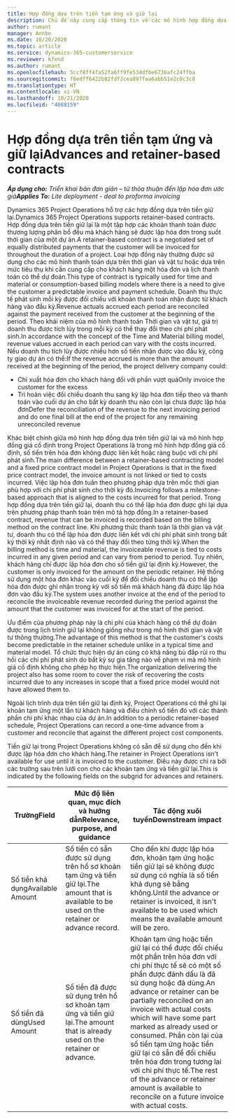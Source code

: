 ```yaml
---
title: Hợp đồng dựa trên tiền tạm ứng và giữ lại
description: Chủ đề này cung cấp thông tin về các mô hình hợp đồng dựa trên tiền giữ lại và khoản tạm ứng trong Project Operations.
author: rumant
manager: Annbe
ms.date: 10/20/2020
ms.topic: article
ms.service: dynamics-365-customerservice
ms.reviewer: kfend
ms.author: rumant
ms.openlocfilehash: 5ccf8ff4fa52fa6ff9fe534dfbe6736afc24ffba
ms.sourcegitcommit: f8edff6422b82fdf2cea897faa6abb51e2c0c3c8
ms.translationtype: HT
ms.contentlocale: vi-VN
ms.lasthandoff: 10/21/2020
ms.locfileid: "4088159"
---
```

# <a name="advances-and-retainer-based-contracts"></a><span data-ttu-id="ebbfb-103">Hợp đồng dựa trên tiền tạm ứng và giữ lại</span><span class="sxs-lookup"><span data-stu-id="ebbfb-103">Advances and retainer-based contracts</span></span> 


<span data-ttu-id="ebbfb-104">_**Áp dụng cho:** Triển khai bản đơn giản – từ thỏa thuận đến lập hóa đơn ước giá_</span><span class="sxs-lookup"><span data-stu-id="ebbfb-104">_**Applies To:** Lite deployment - deal to proforma invoicing_</span></span>

<span data-ttu-id="ebbfb-105">Dynamics 365 Project Operations hỗ trợ các hợp đồng dựa trên tiền giữ lại.</span><span class="sxs-lookup"><span data-stu-id="ebbfb-105">Dynamics 365 Project Operations supports retainer-based contracts.</span></span> <span data-ttu-id="ebbfb-106">Hợp đồng dựa trên tiền giữ lại là một tập hợp các khoản thanh toán được thương lượng phân bổ đều mà khách hàng sẽ được lập hóa đơn trong suốt thời gian của một dự án.</span><span class="sxs-lookup"><span data-stu-id="ebbfb-106">A retainer-based contract is a negotiated set of equally distributed payments that the customer will be invoiced for throughout the duration of a project.</span></span> <span data-ttu-id="ebbfb-107">Loại hợp đồng này thường được sử dụng cho các mô hình thanh toán dựa trên thời gian và vật tư hoặc dựa trên mức tiêu thụ khi cần cung cấp cho khách hàng một hóa đơn và lịch thanh toán có thể dự đoán.</span><span class="sxs-lookup"><span data-stu-id="ebbfb-107">This type of contract is typically used for time and material or consumption-based billing models where there is a need to give the customer a predictable invoice and payment schedule.</span></span> <span data-ttu-id="ebbfb-108">Doanh thu thực tế phát sinh mỗi kỳ được đối chiếu với khoản thanh toán nhận được từ khách hàng vào đầu kỳ.</span><span class="sxs-lookup"><span data-stu-id="ebbfb-108">Revenue actuals accrued each period are reconciled against the payment received from the customer at the beginning of the period.</span></span> <span data-ttu-id="ebbfb-109">Theo khái niệm của mô hình thanh toán Thời gian và vật tư, giá trị doanh thu được tích lũy trong mỗi kỳ có thể thay đổi theo chi phí phát sinh.</span><span class="sxs-lookup"><span data-stu-id="ebbfb-109">In accordance with the concept of the Time and Material billing model, revenue values accrued in each period can vary with the costs incurred.</span></span> <span data-ttu-id="ebbfb-110">Nếu doanh thu tích lũy được nhiều hơn số tiền nhận được vào đầu kỳ, công ty giao dự án có thể:</span><span class="sxs-lookup"><span data-stu-id="ebbfb-110">If the revenue accrued is more than the amount received at the beginning of the period, the project delivery company could:</span></span>

- <span data-ttu-id="ebbfb-111">Chỉ xuất hóa đơn cho khách hàng đối với phần vượt quá</span><span class="sxs-lookup"><span data-stu-id="ebbfb-111">Only invoice the customer for the excess</span></span> 
- <span data-ttu-id="ebbfb-112">Trì hoãn việc đối chiếu doanh thu sang kỳ lập hóa đơn tiếp theo và thanh toán vào cuối dự án cho bất kỳ doanh thu nào còn lại chưa được lập hóa đơn</span><span class="sxs-lookup"><span data-stu-id="ebbfb-112">Defer the reconciliation of the revenue to the next invoicing period and do one final bill at the end of the project for any remaining unreconciled revenue</span></span>

<span data-ttu-id="ebbfb-113">Khác biệt chính giữa mô hình hợp đồng dựa trên tiền giữ lại và mô hình hợp đồng giá cố định trong Project Operations là trong mô hình hợp đồng giá cố định, số tiền trên hóa đơn không được liên kết hoặc ràng buộc với chi phí phát sinh.</span><span class="sxs-lookup"><span data-stu-id="ebbfb-113">The main difference between a retainer-based contracting model and a fixed price contract model in Project Operations is that in the fixed price contract model, the invoice amount is not linked or tied to costs incurred.</span></span> <span data-ttu-id="ebbfb-114">Việc lập hóa đơn tuân theo phương pháp dựa trên mốc thời gian phù hợp với chi phí phát sinh cho thời kỳ đó.</span><span class="sxs-lookup"><span data-stu-id="ebbfb-114">Invoicing follows a milestone-based approach that is aligned to the costs incurred for that period.</span></span> <span data-ttu-id="ebbfb-115">Trong hợp đồng dựa trên tiền giữ lại, doanh thu có thể lập hóa đơn được ghi lại dựa trên phương pháp thanh toán trên mô tả hợp đồng.</span><span class="sxs-lookup"><span data-stu-id="ebbfb-115">In a retainer-based contract, revenue that can be invoiced is recorded based on the billing method on the contract line.</span></span> <span data-ttu-id="ebbfb-116">Khi phương thức thanh toán là thời gian và vật tư, doanh thu có thể lập hóa đơn được liên kết với chi phí phát sinh trong bất kỳ thời kỳ nhất định nào và có thể thay đổi theo từng thời kỳ.</span><span class="sxs-lookup"><span data-stu-id="ebbfb-116">When the billing method is time and material, the invoiceable revenue is tied to costs incurred in any given period and can vary from period to period.</span></span> <span data-ttu-id="ebbfb-117">Tuy nhiên, khách hàng chỉ được lập hóa đơn cho số tiền giữ lại định kỳ.</span><span class="sxs-lookup"><span data-stu-id="ebbfb-117">However, the customer is only invoiced for the amount on the periodic retainer.</span></span> <span data-ttu-id="ebbfb-118">Hệ thống sử dụng một hóa đơn khác vào cuối kỳ để đối chiếu doanh thu có thể lập hóa đơn được ghi nhận trong kỳ với số tiền mà khách hàng đã được lập hóa đơn vào đầu kỳ.</span><span class="sxs-lookup"><span data-stu-id="ebbfb-118">The system uses another invoice at the end of the period to reconcile the invoiceable revenue recorded during the period against the amount that the customer was invoiced for at the start of the period.</span></span>

<span data-ttu-id="ebbfb-119">Ưu điểm của phương pháp này là chi phí của khách hàng có thể dự đoán được trong lịch trình giữ lại không giống như trong mô hình thời gian và vật tư thông thường.</span><span class="sxs-lookup"><span data-stu-id="ebbfb-119">The advantage of this method is that the customer's costs become predictable in the retainer schedule unlike in a typical time and material model.</span></span> <span data-ttu-id="ebbfb-120">Tổ chức thực hiện dự án cũng có khả năng bù đắp rủi ro thu hồi các chi phí phát sinh do bất kỳ sự gia tăng nào về phạm vi mà mô hình giá cố định không cho phép họ thực hiện.</span><span class="sxs-lookup"><span data-stu-id="ebbfb-120">The organization delivering the project also has some room to cover the risk of recovering the costs incurred due to any increases in scope that a fixed price model would not have allowed them to.</span></span>

<span data-ttu-id="ebbfb-121">Ngoài lịch trình dựa trên tiền giữ lại định kỳ, Project Operations có thể ghi lại khoản tạm ứng một lần từ khách hàng và điều chỉnh số tiền đó với các thành phần chi phí khác nhau của dự án.</span><span class="sxs-lookup"><span data-stu-id="ebbfb-121">In addition to a periodic retainer-based schedule, Project Operations can record a one-time advance from a customer and reconcile that against the different project cost components.</span></span>

<span data-ttu-id="ebbfb-122">Tiền giữ lại trong Project Operations không có sẵn để sử dụng cho đến khi được lập hóa đơn cho khách hàng.</span><span class="sxs-lookup"><span data-stu-id="ebbfb-122">The retainer in Project Operations isn't available for use until it is invoiced to the customer.</span></span> <span data-ttu-id="ebbfb-123">Điều này được chỉ ra bởi các trường sau trên lưới con cho các khoản tạm ứng và tiền giữ lại.</span><span class="sxs-lookup"><span data-stu-id="ebbfb-123">This is indicated by the following fields on the subgrid for advances and retainers.</span></span>

| <span data-ttu-id="ebbfb-124">Trường</span><span class="sxs-lookup"><span data-stu-id="ebbfb-124">Field</span></span> | <span data-ttu-id="ebbfb-125">Mức độ liên quan, mục đích và hướng dẫn</span><span class="sxs-lookup"><span data-stu-id="ebbfb-125">Relevance, purpose, and guidance</span></span> | <span data-ttu-id="ebbfb-126">Tác động xuôi tuyến</span><span class="sxs-lookup"><span data-stu-id="ebbfb-126">Downstream impact</span></span> |
| --- | --- | --- |
| <span data-ttu-id="ebbfb-127">Số tiền khả dụng</span><span class="sxs-lookup"><span data-stu-id="ebbfb-127">Available Amount</span></span> | <span data-ttu-id="ebbfb-128">Số tiền có sẵn được sử dụng trên hồ sơ khoản tạm ứng và tiền giữ lại.</span><span class="sxs-lookup"><span data-stu-id="ebbfb-128">The amount that is available to be used on the retainer or advance record.</span></span> | <span data-ttu-id="ebbfb-129">Cho đến khi được lập hóa đơn, khoản tạm ứng hoặc tiền giữ lại sẽ không được sử dụng có nghĩa là số tiền khả dụng sẽ bằng không.</span><span class="sxs-lookup"><span data-stu-id="ebbfb-129">Until the advance or retainer is invoiced, it isn't available to be used which means the available amount will be zero.</span></span> |
| <span data-ttu-id="ebbfb-130">Số tiền đã dùng</span><span class="sxs-lookup"><span data-stu-id="ebbfb-130">Used Amount</span></span> | <span data-ttu-id="ebbfb-131">Số tiền đã được sử dụng trên hồ sơ khoản tạm ứng và tiền giữ lại.</span><span class="sxs-lookup"><span data-stu-id="ebbfb-131">The amount that is already used on the retainer or advance.</span></span> | <span data-ttu-id="ebbfb-132">Khoản tạm ứng hoặc tiền giữ lại có thể được đối chiếu một phần trên hóa đơn với chi phí thực tế sẽ có một số phần được đánh dấu là đã sử dụng hoặc đã dùng.</span><span class="sxs-lookup"><span data-stu-id="ebbfb-132">An advance or retainer can be partially reconciled on an invoice with actual costs which will have some part marked as already used or consumed.</span></span> <span data-ttu-id="ebbfb-133">Phần còn lại của số tiền tạm ứng hoặc tiền giữ lại có sẵn để đối chiếu trên hóa đơn trong tương lai với chi phí thực tế.</span><span class="sxs-lookup"><span data-stu-id="ebbfb-133">The rest of the advance or retainer amount is available to reconcile on a future invoice with actual costs.</span></span> |
